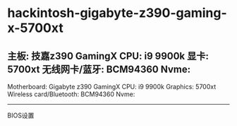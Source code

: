 # hackintosh-gigabyte-z390-gaming-x-5700xt

主板: 技嘉z390 GamingX
CPU: i9 9900k
显卡: 5700xt
无线网卡/蓝牙:  BCM94360
Nvme:
-------------------
Motherboard: Gigabyte z390 GamingX
CPU: i9 9900k
Graphics: 5700xt
Wireless card/Bluetooth: BCM94360
Nvme: 

-------------------
BIOS设置
